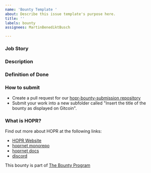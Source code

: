 ```yaml
---
name: 'Bounty Template '
about: Describe this issue template's purpose here.
title: ''
labels: bounty
assignees: MartinBenediktBusch

---
```


<!--- Please DO NOT remove the automatically added 'new issue' label -->
<!--- Provide a general summary of the issue in the Title above -->

### Job Story

<!--- Dune Analytics example: 

HOPR monitors its staking seasons using Dune analytics dashboards. In essence, people can stake HOPR tokens and receive a reward for locking their tokens into the smart contract. You can find the current dashboard for staking season 5 [here](https://dune.com/hoprnet/hopr-staking-season-5). You can read more about our current staking season 5 [here](https://medium.com/hoprnet/hopr-staking-5-0-b00007b4e4bf) and you can find the latest deployment on Gnosis Chain [here](https://blockscout.com/xdai/mainnet/address/0xd80fbBFE9d057254d80eEbB49f17aCA66a238e2D0BB1Ff7A9b3f2c87267626630aa0195cAE3ed5E3/contracts) -->

### Description

<!--- Dune Analytics example: 

Dune is changing its whole database architecture. You can read more about it [here](https://dune.com/docs/reference/dune-v2/query-engine/). In this bounty you will replicate the following queries in the new Dune Engine v2 (Spark SQL). You can find the HOPR staking season 5 smart contract by selecting Dune Engine v2 (Spark SQL) as the database in Dune, search for hopr_protocol and select HoprStakeSeason5. The required changes to make the queries run in the new engine should be minimal (hint: Often it will be just required to change the FROM statement in SQL). -->

<!--
### Submission Deadline

Add submission deadline if applicable:
- If the bounty must be completed before specific date, expiry date must be included.
-->

### Definition of Done

<!--- Dune Analytics example:
- Replicate all queries above in the Dune Engine v2 (Spark SQL)
- New queries must replicate the output of the queries above (1:1). That is, no additional features should be added and no features should be deleted. -->

<!--
If bounty is a dapp it should follow the dapp standard https://github.com/hoprnet/hopr-community/blob/main/DAPP_STANDARD.md
-->

### How to submit 

- Create a pull request for our [hopr-bounty-submission repository](https://github.com/hoprnet/hopr-bounty-submission) 
- Submit your work into a new subfolder called "Insert the title of the bounty as displayed on Gitcoin".

### What is HOPR?

Find out more about HOPR at the following links:

- [HOPR Website](https://hoprnet.org)
- [hoprnet monorepo](https://github.com/hoprnet/hoprnet)
- [hoprnet docs](http://docs.hoprnet.org)
- [discord](https://discord.com/invite/dEAWC4G)

This bounty is part of [The Bounty Program](https://bounties.hoprnet.org/)
